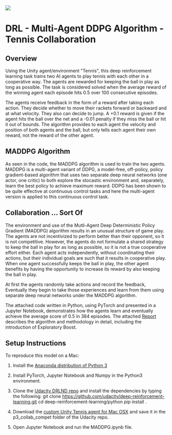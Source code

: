 <img src="https://user-images.githubusercontent.com/10624937/42135623-e770e354-7d12-11e8-998d-29fc74429ca2.gif">

# DRL - Multi-Agent DDPG Algorithm - Tennis Collaboration

## Overview
Using the Unity agent/environment "Tennis", this deep reinforcement learning task trains two AI agents to play tennis with each other in a cooperative way. The agents are rewarded for keeping the ball in play as long as possible. The task is considered solved when the average reward of the winning agent each episode hits 0.5 over 100 consecutive episodes.

The agents receive feedback in the form of a reward after taking each action. They decide whether to move their rackets forward or backward and at what velocity. They also can decide to jump. A +0.1 reward is given if the agent hits the ball over the net and a -0.01 penalty if they miss the ball or hit it out of bounds. The algorithm provides to each agent the velocity and position of both agents and the ball, but only tells each agent their own reward, not the reward of the other agent.

## MADDPG Algorithm
As seen in the code, the MADDPG algorithm is used to train the two agents. MADDPG is a multi-agent variant of DDPG, a model-free, off-policy, policy gradient-based algorithm that uses two separate deep neural networks (one actor, one critic) to both explore the stocastic environment and, separately, learn the best policy to achieve maximum reward. DDPG has been shown to be quite effective at continuous control tasks and here the multi-agent version is applied to this continuous control task.

## Collaboration ... Sort Of
The environment and use of the Mutli-Agent Deep Deterministic Policy Gradient (MADDPG) algorithm results in an unusual structure of game play. The agents are not incentivized to perform better than their opponent, so it is not competitive. However, the agents do not formulate a shared strategy to keep the ball in play for as long as possible, so it is not a true cooperative effort either. Each agent acts independently, without coordinating their actions, but their individual goals are such that it results in cooperative play. When one agent successfully keeps the ball in play, the other agent benefits by having the opportunity to increase its reward by also keeping the ball in play.

At first the agents randomly take actions and record the feedback, Eventually they begin to take those experiences and learn from them using separate deep neural networks under the MADDPG algorithm.

The attached code written in Python, using PyTorch and presented in a Jupyter Notebook, demonstrates how the agents learn and eventually achieve the average score of 0.5 in 384 episodes. The attached <a href="Report.md">Report</a> describes the algorithm and methodology in detail, including the introduction of Exploratory Boost.

## Setup Instructions

To reproduce this model on a Mac:

1. Install the <a href="https://www.anaconda.com/download/#macos">Anaconda distribution of Python 3</a>

2. Install PyTorch, Jupyter Notebook and Numpy in the Python3 environment.

3. Clone the <a href="https://github.com/udacity/deep-reinforcement-learning">Udacity DRLND repo</a> and install the dependencies by typing the following:
    git clone https://github.com/udacity/deep-reinforcement-learning.git
    cd deep-reinforcement-learning/python
    pip install .

4. Download the <a href="https://s3-us-west-1.amazonaws.com/udacity-drlnd/P3/Tennis/Tennis.app.zip">custom Unity Tennis agent for Mac OSX</a> and save it in the p3_collab_compet folder of the Udacity repo.
5. Open Jupyter Notebook and run the MADDPG.ipynb file.
